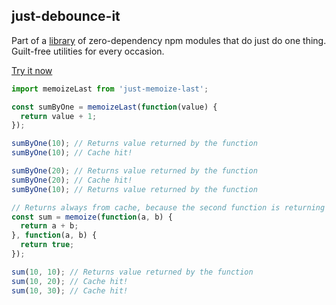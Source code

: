 ## just-debounce-it

Part of a [library](../../../../) of zero-dependency npm modules that do just do one thing.
Guilt-free utilities for every occasion.

[Try it now](http://anguscroll.com/just/just-memoize-last)

```js
import memoizeLast from 'just-memoize-last';

const sumByOne = memoizeLast(function(value) {
  return value + 1;
});

sumByOne(10); // Returns value returned by the function
sumByOne(10); // Cache hit!

sumByOne(20); // Returns value returned by the function
sumByOne(20); // Cache hit!
sumByOne(10); // Returns value returned by the function

// Returns always from cache, because the second function is returning true for all cases
const sum = memoize(function(a, b) {
  return a + b;
}, function(a, b) {
  return true;
});

sum(10, 10); // Returns value returned by the function
sum(10, 20); // Cache hit!
sum(10, 30); // Cache hit!
```

